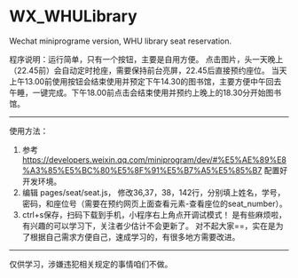 # WX_WHULibrary
Wechat miniprograme version, WHU library seat reservation.

程序说明：运行简单，只有一个按钮，主要是自用方便。 点击图片，头一天晚上（22.45前）会自动定时抢座，需要保持前台亮屏，22.45后直接预约座位。
当天上午13.00前使用按钮会结束使用并预定下午14.30的图书馆，主要方便中午回去午睡，一键完成。下午18.00前点击会结束使用并预约上晚上的18.30分开始图书馆。

-------------------------------------------------------------------------------------------------------------------------------------------

使用方法：
1. 参考 https://developers.weixin.qq.com/miniprogram/dev/#%E5%AE%89%E8%A3%85%E5%BC%80%E5%8F%91%E5%B7%A5%E5%85%B7 配置好开发环境。
2. 编辑 pages/seat/seat.js， 修改36,37，38，142行，分别填上姓名，学号，密码，和座位号（需要在预约网页上面查看元素-查看座位的seat_number）。
3. ctrl+s保存，扫码下载到手机，小程序右上角点开调试模式！
是有些麻烦啦，有兴趣的可以学习下，关注者少估计不会更新了。
对不起大家==，实在是为了根据自己需求方便自己，速成学习的，有很多地方需要改进。

-------------------------------------------------------------------------------------------------------------------------------------------

仅供学习，涉嫌违犯相关规定的事情咱们不做。

